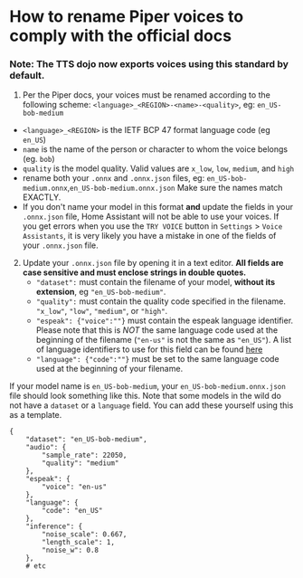 # How to rename Piper voices to comply with the official docs 
### Note:  The TTS dojo now exports voices using this standard by default.

1. Per the Piper docs, your voices must be renamed according to the following scheme: `<language>_<REGION>-<name>-<quality>`, eg: `en_US-bob-medium`
  - `<language>_<REGION>` is the IETF BCP 47 format language code (eg `en_US`)
  - `name` is the name of the person or character to whom the voice belongs (eg. `bob`)
  -  `quality` is the model quality. Valid values are `x_low`, `low`, `medium`, and `high`
  - rename both your `.onnx` and `.onnx.json` files, eg: `en_US-bob-medium.onnx`,`en_US-bob-medium.onnx.json` Make sure the names match EXACTLY.
  - If you don't name your model in this format **and** update the fields in your `.onnx.json` file, Home Assistant will not be able to use your voices. If you get errors when you use the `TRY VOICE` button in `Settings` > `Voice Assistants`, it is very likely you have a mistake in one of the fields of your `.onnx.json` file.     
2. Update your `.onnx.json` file by opening it in a text editor.   **All fields are case sensitive and must enclose strings in double quotes.**
   - `"dataset":`  must contain the filename of your model, **without its extension**, eg `"en_US-bob-medium"`.  
   - `"quality":`  must contain the quality code specified in the filename.  `"x_low"`, `"low"`, `"medium"`, or `"high"`.
   -  `"espeak": {"voice":""}` must contain the espeak language identifier.  Please note that this is *NOT* the same language code used at the beginning of the filename (`"en-us"` is not the same as `"en_US"`).    A list of language identifiers to use for this field can be found [here](/tts_dojo/DATASETS/espeak_language_identifiers.txt)
   -  `"language": {"code":""}` must be set to the same language code used at the beginning of your filename.


If your model name is `en_US-bob-medium`, your  `en_US-bob-medium.onnx.json` file should look something like this.  Note that some models in the wild do not have a `dataset` or a `language` field.  You can add these yourself using this as a template.
```
{
    "dataset": "en_US-bob-medium",   
    "audio": {
        "sample_rate": 22050,
        "quality": "medium"
    },
    "espeak": {
        "voice": "en-us"
    },
    "language": {
        "code": "en_US"     
    },
    "inference": {
        "noise_scale": 0.667,
        "length_scale": 1,
        "noise_w": 0.8
    },
    # etc
```
